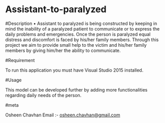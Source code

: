 # Assistant-to-paralyzed
#Description
•	Assistant to paralyzed is being constructed by keeping in mind the inability of a paralyzed patient to communicate or to express the daily problems and emergencies. Once the person is paralyzed equal distress and discomfort is faced by his/her family members. Through this project we aim to provide small help to the victim and his/her family members by giving him/her the ability to communicate.

#Requirement

To run this application you must have Visual Studio 2015 installed.

#Usage

This model can be developed further by adding more functionalities regarding daily needs of the person. 

#meta

Osheen Chavhan
Email :- osheen.chavhan@gmail.com
